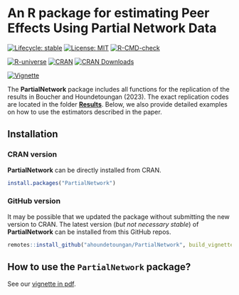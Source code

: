 # An R package for estimating Peer Effects Using Partial Network Data

<!-- badges: start -->
  [![Lifecycle: stable](https://img.shields.io/badge/Lifecycle-Stable-blue.svg)](https://lifecycle.r-lib.org/articles/stages.html#stable)
  [![License: MIT](https://img.shields.io/badge/License-MIT-yellow.svg)](https://opensource.org/licenses/MIT)
  [![R-CMD-check](https://github.com/ahoundetoungan/PartialNetwork/actions/workflows/R-CMD-check.yml/badge.svg)](https://github.com/ahoundetoungan/PartialNetwork/actions/workflows/R-CMD-check.yml)

  [![R-universe](https://ahoundetoungan.r-universe.dev/badges/PartialNetwork)](https://ahoundetoungan.r-universe.dev/PartialNetwork)
  [![CRAN](https://www.r-pkg.org/badges/version/PartialNetwork)](https://CRAN.R-project.org/package=PartialNetwork)
  [![CRAN Downloads](https://cranlogs.r-pkg.org/badges/grand-total/PartialNetwork)](https://cran.r-project.org/package=PartialNetwork)

  [![Vignette](https://img.shields.io/badge/Vignette-blue.svg)](https://nbviewer.org/github/ahoundetoungan/PartialNetwork/blob/master/doc/PartialNetwork_vignette.pdf)

<!-- badges: end -->


The **PartialNetwork** package includes all functions for the replication of the results in Boucher and Houndetoungan (2023). The exact replication codes are located in the folder [**Results**](https://github.com/ahoundetoungan/PartialNetwork/tree/master/Results). Below, we also provide detailed examples on how to use the estimators described in the paper.

## Installation
### CRAN version
**PartialNetwork** can be directly installed from CRAN.
```R
install.packages("PartialNetwork")
```

### GitHub version
It may be possible that we updated the package without submitting the new version to CRAN. The latest version (*but not necessary stable*) of **PartialNetwork** can be installed from this GitHub repos.
```R
remotes::install_github("ahoundetoungan/PartialNetwork", build_vignettes = TRUE)
```
## How to use the `PartialNetwork` package?
See our [vignette in pdf](https://nbviewer.jupyter.org/github/ahoundetoungan/PartialNetwork/blob/master/doc/PartialNetwork_vignette.pdf).
<!--## Instrumental Variable procedure

We provide the function `sim.IV(dnetwork, X, y, replication, power)` where `dnetwork` is the network linking probabilities, `X` is a matrix of covariates, `y` (optional) is the vector of outcome, `replication` (optional, default = 1) is the number of replication, and `power` (optional, default = 1) is the number of powers of the interaction matrix used to generate the instruments. The function outputs a proxy for Gy and simulated instruments. See the help file (`? sim.IV`) of the function for details. The following code provides an example using a single group of network.

```R
# initialize parameters
# number of groups
M             <- 5
# size of the group
N             <- 100      
# value of lambda (precision parameter for the network formation model)
lambda        <- 1   
# individual effects
beta          <- c(2, 1, 1.5)
# contextual effects
gamma         <- c(5, -3)
# endogenous effect
alpha         <- 0.4
# std-dev errors
se            <- 1

# network probabilities
Prob          <- list()

for (m in 1:M) {
  # heterogeneity of the linking probabilities
  c           <- rnorm(N*N, 0, 1)
  # generate linking probabilities
  Pm          <- matrix(exp(c / lambda) / (1 + exp(c / lambda)), N)
  # no self-link
  diag(Pm)    <- 0
  Prob[[m]]   <- Pm
}

# generate data
X             <- matrix(data =  NA, nrow = 0, ncol = 2)
y             <- c()

for (m in 1:M) {
  # generate the 'observed network'
  Gm          <- sim.network(Prob[[m]])
  rs          <- rowSums(Gm)
  rs[rs == 0] <- 1
  # row-normalize
  Wm          <- Gm/rs
  # covariates
  Xm          <- cbind(rnorm(N,0,5),rpois(N,6))
  # endogenous variable, no contextual effect
  ym          <- solve(diag(N) - alpha * Wm) %*% (cbind(rep(1, N), Xm) %*% beta + rnorm(N,0,se))
  y           <- c(y, ym)
  X           <- rbind(X, Xm)
}

# generate instruments
instr         <- sim.IV(Prob, X, y, replication = 1, power = 2)

GY1c1         <- instr[[1]]$G1y       # proxy for Gy (draw 1)
GXc1          <- instr[[1]]$G1X[,,1]  # proxy for GX (draw 1)
G2Xc1         <- instr[[1]]$G1X[,,2]  # proxy for GGX (draw 1)
GXc2          <- instr[[1]]$G2X[,,1]  # proxy for GX (draw 2)
G2Xc2         <- instr[[1]]$G2X[,,2]  # proxy for GGX (draw 2)
```
Once the instruments are generated, the estimation can be performed using standard tools, e.g. the function `ivreg` from the [**AER**](https://cran.r-project.org/package=AER) package. For example:
  ```R
# build dataset
# keep only instrument constructed using a different draw than the one used to proxy Gy
dataset           <- as.data.frame(cbind(y,X,GY1c1,GXc2,G2Xc2))
# rename variables
colnames(dataset) <- c("y","X1","X2","Gy1","Z1","Z2","ZZ1","ZZ2")
library(AER)
results           <- ivreg(y ~ X1 + X2 + Gy1 | X1 + X2 + Z1 + Z2 + ZZ1 + ZZ2, data = dataset)
summary(results)
```

## Bayesian estimator

The Bayesian estimator is neatly packed in the function `mcmcSAR(formula, contextual, start, G0, hyperparms, iteration, ctrl.mcmc, data)`, where `formula` is the model equation, `contextual` indicates if the model has contextual effects, `start` (optional) is the parameter initialization, `G0` (optional) is the starting of the network,  `hyperparam` specify the prior distributions, including the network linking probabilities, `iterations` (optional, default = 2000) is the number of MCMC steps to be performed, `ctrl.mcmc` set some controls for the MCMC and `data` contains the data (if not specified R will search the variables in the global environment). See the help (`? mcmcSAR`) file for a complete description. Below, we provide a simple example using simulated data.

### Simulate data
```R
# Number of groups
M             <- 100
# size of each group
N             <- rep(50,M)
# precision parameter for the network formation process
lambda        <- 1

G             <- list()

# individual effects
beta          <- c(2,1,1.5)
# contextual effects
gamma         <- c(5,-3)
# endogenous effect
alpha         <- 0.4
# std-dev errors
se            <- 1

prior         <-list()

## generate network probabilities
for (m in 1:M) {
  Nm          <- N[m]
  c           <- rnorm(Nm*Nm,0,1)
  # linking probabilities
  Prob        <- matrix(exp(c/lambda)/(1+exp(c/lambda)),Nm)
  # no self-link
  diag(Prob)  <- 0
  prior[[m]]  <-Prob
}

## generate data
# covariates
X             <- cbind(rnorm(sum(N),0,5),rpois(sum(N),7))
# dependent variable
y             <- c()

for (m in 1:M) {
  Nm          <- N[m]
  # true network
  Gm          <- matrix(runif(Nm^2),Nm,Nm) < prior[[m]]
  # no self-link
  diag(Gm)    <- rep(0,Nm)
  G[[m]]      <- Gm
  rsm         <- rowSums(Gm)
  rsm[rsm==0] <- 1
  # normalize
  Gm          <- Gm/rsm
  # rows index of group m
  r2          <- sum(N[1:m])
  r1          <- r2 - Nm + 1
  # contextual effect
  Xm          <- X[r1:r2,]
  GXm         <- Gm %*% Xm
  y[r1:r2]    <- solve(diag(Nm)-alpha*Gm) %*% (cbind(rep(1,Nm),Xm) %*% beta + GXm %*% gamma + rnorm(Nm,0,se))
}
```

### Estimate the model on simulated data
```R
# set the hyperparameter
# the hyperparameter is a list
hyperparms    <- list("dnetwork" = prior)

# launch the MCMC
ctrl          <- list(print.level = 2)
out           <- mcmcSAR(y ~ X | X, hyperparms = hyperparms, ctrl.mcmc = ctrl)

# the packahe has summary and plot methods of class S3
# summary
summary(out)
# plot simulations
plot(out)
# plot density functions
plot(out, plot.type = "dens")
```
## ARD, Breza et al. (2020)

### Simulation procedure
The data is simulated following a procedure similar to the one in Breza et al. (2020). One notable exception is how we attribute traits to individuals. The code uses the functions `rvMF` (random variable generator von Mises-Fisher (vMF)), `dvMF` (density vMF), `CpvMF` (Normalizing constant, vMF), `sim.dnetwork` (linking probabilities) and `sim.network` (drawn network from probabilities). See the associated help files for details. Below, we provide an example using only one group.

```R
# Sample size
N       <- 500

# ARD parameters
genzeta <- 1
mu      <- -1.35
sigma   <- 0.37
K       <- 12    # number of traits
P       <- 3     # Sphere dimension


# Generate z (spherical coordinates)
genz    <- rvMF(N,rep(0,P))

# Generate nu  from a Normal distribution with parameters mu and sigma (The gregariousness)
gennu   <- rnorm(N,mu,sigma)

# compute degrees
gend    <- N*exp(gennu)*exp(mu+0.5*sigma^2)*exp(logCpvMF(P,0) - logCpvMF(P,genzeta))

# Link probabilities
Probabilities <- sim.dnetwork(gennu,gend,genzeta,genz)

# Adjacency matrix
G        <- sim.network(Probabilities)

# Generate vk, the trait location
genv     <- rvMF(K,rep(0,P))

# set fixed some vk  distant
genv[1,] <- c(1,0,0)
genv[2,] <- c(0,1,0)
genv[3,] <- c(0,0,1)

# eta, the intensity parameter
geneta   <-abs(rnorm(K,2,1))

# Build traits matrix
densityatz       <- matrix(0,N,K)
for(k in 1:K){
  densityatz[,k] <- dvMF(genz,genv[k,]*geneta[k])
}
trait       <- matrix(0,N,K)

for(k in 1:K){
  trait[,k] <- densityatz[,k]>sort(densityatz[,k],decreasing = T)[runif(1,0.05*N,0.25*N)]
}
# print a percentage of people having a trait
colSums(trait)*100/N

# Build ADR
ARD         <- G %*% trait

# generate b
genb        <- numeric(K)
for(k in 1:K){
   genb[k]  <- sum(G[,trait[,k]==1])/sum(G)
}

```
### Estimate the model on simulated data

We present a simple function wrapping, `mcmcARD`, for the estimation procedure proposed by Breza et al. (2020). For specific information on the function, see the help file.

```R
# initialization
d0     <- exp(rnorm(N)); b0 <- exp(rnorm(K)); eta0 <- rep(1,K);
zeta0  <- 05; z0 <- matrix(rvMF(N,rep(0,P)),N); v0 <- matrix(rvMF(K,rep(0,P)),K)

# We should fix some vk and bk
vfixcolumn      <- 1:5
bfixcolumn      <- c(3, 5)
b0[bfixcolumn]  <- genb[bfixcolumn]
v0[vfixcolumn,] <- genv[vfixcolumn,]
start           <- list("z" = z0, "v" = v0, "d" = d0, "b" = b0, "eta" = eta0, "zeta" = zeta0)

# MCMC
out   <- mcmcARD(Y = ARD, traitARD = trait, start = start, fixv = vfixcolumn, consb = bfixcolumn, iteration = 5000)

# fit network distribution using the estimates from mcmcARD
dist  <- fit.dnetwork(out, traitARD = trait)
```-->

